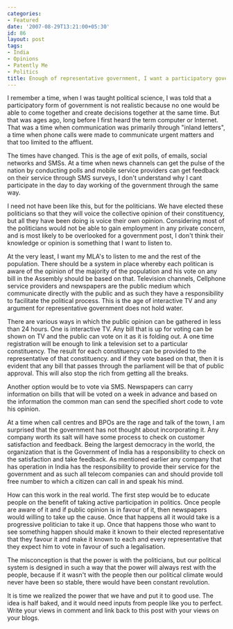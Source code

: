 ```yaml
---
categories:
- Featured
date: '2007-08-29T13:21:00+05:30'
id: 86
layout: post
tags:
- India
- Opinions
- Patently Me
- Politics
title: Enough of representative government, I want a participatory government
---
```


I remember a time, when I was taught political science, I was told that a participatory form of government is not realistic because no one would be able to come together and create decisions together at the same time. But that was ages ago, long before I first heard the term computer or Internet. That was a time when communication was primarily through "inland letters", a time when phone calls were made to communicate urgent matters and that too limited to the affluent.

The times have changed. This is the age of exit polls, of emails, social networks and SMSs. At a time when news channels can get the pulse of the nation by conducting polls and mobile service providers can get feedback on their service through SMS surveys, I don't understand why I cant participate in the day to day working of the government through the same way.

I need not have been like this, but for the politicians. We have elected these politicians so that they will voice the collective opinion of their constituency, but all they have been doing is voice their own opinion. Considering most of the politicians would not be able to gain employment in any private concern, and is most likely to be overlooked for a government post, I don't think their knowledge or opinion is something that I want to listen to.

At the very least, I want my MLA's to listen to me and the rest of the population. There should be a system in place whereby each politican is aware of the opinion of the majority of the population and his vote on any bill in the Assembly should be based on that. Television channels, Cellphone service providers and newspapers are the public medium which communicate directly with the public and as such they have a responsibility to facilitate the political process. This is the age of interactive TV and any argument for representative government does not hold water.

There are various ways in which the public opinion can be gathered in less than 24 hours. One is interactive TV. Any bill that is up for voting can be shown on TV and the public can vote on it as it is folding out. A one time registration will be enough to link a television set to a particular constituency. The result for each constituency can be provided to the representative of that constituency. and if they vote based on that, then it is evident that any bill that passes through the parliament will be that of public approval. This will also stop the rich from getting all the breaks.

Another option would be to vote via SMS. Newspapers can carry information on bills that will be voted on a week in advance and based on the information the common man can send the specified short code to vote his opinion.

At a time when call centres and BPOs are the rage and talk of the town, I am surprised that the government has not thought about incorporating it. Any company worth its salt will have some process to check on customer satisfaction and feedback. Being the largest democracy in the world, the organization that is the Government of India has a responsibility to check on the satisfaction and take feedback. As mentioned earlier any company that has operation in India has the responsibility to provide their service for the government and as such all telecom companies can and should provide toll free number to which a citizen can call in and speak his mind.

How can this work in the real world. The first step would be to educate people on the benefit of taking active participation in politics. Once people are aware of it and if public opinion is in favour of it, then newspapers would willing to take up the cause. Once that happens all it would take is a progressive politician to take it up. Once that happens those who want to see something happen should make it known to their elected representative that they favour it and make it known to each and every representative that they expect him to vote in favour of such a legalisation.

The misconception is that the power is with the politicians, but our political system is designed in such a way that the power will always rest with the people, because if it wasn't with the people then our political climate would never have been so stable, there would have been constant revolution.

It is time we realized the power that we have and put it to good use. The idea is half baked, and it would need inputs from people like you to perfect. Write your views in comment and link back to this post with your views on your blogs.
